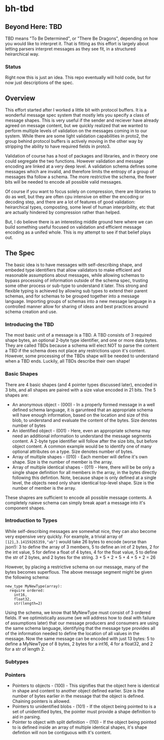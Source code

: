 # bh-tbd
## Beyond Here: TBD
TBD means "To Be Determined", or "There Be Dragons", depending on how you would like to interpret it. That is fitting as this effort is largely about letting parsers interpret messages as they see fit, in a structured heirarchical way.

### Status
Right now this is just an idea. This repo eventually will hold code, but for now just descriptions of the spec.

## Overview
This effort started after I worked a little bit with protocol buffers. It is a wonderful message spec system that mostly lets you specify a class of message shapes. This is very useful if the sender and reciever have already agreed on message content, but we quickly realized that we wanted to perform multiple levels of validation on the messages coming in to our system. While there are some light validation capabilities in proto2, the group behind protocol buffers is actively moving in the other way by stripping the ability to have required fields in proto3. 

Validation of course has a host of packages and libraries, and in theory one could segregate the two functions. However validation and message encoding are linked at a very deep level. A validation schema defines some messages which are invalid, and therefore limits the entropy of a group of messages tha follow a schema. The more restrictive the schema, the fewer bits will be needed to encode all possible valid messages.

Of course if you want to focus solely on compression, there are libraries to do as well, but they are often cpu intensive on either the encoding or decoding step, and there are a lot of features of good validation: heirarchical types, composting, some level of human interpribility, etc that are actually hindered by compression rather than helped.

But, I do believe there is an interesting middle ground here where we can build something useful focused on validation and efficient message encoding as a unifed whole. This is my attempt to see if that belief plays out.

## The Spec

The basic idea is to have messages with self-describing shape, and embeded type identifiers that allow validators to make efficient and reasonable assumptions about messages, while allowing schemas to bypass processing of information outside of the schema spec, trusting some other process or sub-type to understand it later. This strong and flexible typing is achieved by allowing sub types to extend their parent schemas, and for schemas to be grouped together into a message language. Importing groups of schemas into a new message language in a controlled manner allow for sharing of ideas and best practices around schema creation and use.

### Introducing the TBD
The most basic unit of a message is a TBD. A TBD consists of 3 required shape bytes, an optional 2-byte type identifier, and one or more data bytes. They are called TBDs because a schema will elect NOT to parse the content a TBD if the schema does not place any restrictions upon it's content. However, some processing of the TBDs shape will be needed to understand when a TBD ends. Luckily, all TBDs describe their own shape!

### Basic Shapes
There are 4 basic shapes (and 4 pointer types discussed later), encoded in 3 bits, and all shapes are paired with a size value encoded in 21 bits. The 5 shapes are:
* An anonymous object - (000) - In a properly formed message in a well defined schema language, it is garunteed that an appropriate schema will have enough information, based on the location and size of this blob, to understand and evaluate the content of the bytes. Size denotes number of bytes
* An identified object - (001) - Here, even an appropriate schema may need an additional information to understand the message segments content. A 2-byte type identifier will follow after the size bits, but before object content. A common example would be to identify one of many optional attributes on a type. Size denotes number of bytes.
* Array of multiple shapes - (010) - Each member will define it's own shape. Size is the number of member is the array.
* Array of multiple identical shapes - (011) - Here, there will be be only a single shape definition for all members in the array, in the bytes directly following this defintion. Note, because shape is only defined at a single level, the objects need only share identical top-level shape. Size is the number of member is the array.

These shapres are sufficient to encode all possible message contents. A completely naieve schema can simply break apart a message into it's component shapes.

### Introduction to Types
While self-describing messages are somewhat nice, they can also become very expensive very quickly. For example, a trivial array of `[121,3.14159265359,"ab"]` would take 26 bytes to encode (worse than json!): 3 to define the array of 3 members, 5 to define an int of 2 bytes, 2 for the int value, 5 for define a float of 4 bytes, 4 for the float value, 5 to define the str of 2 bytes, and 2 bytes for the string. 3 + 5 + 2 + 5 + 4 + 5 + 2 = 26

However, by placing a restrictive schema on our message, many of the bytes becomes superflous. The above message segment might be given the following schema:
```
new_type MyNewType(array):
  require ordered:
    int16,
    float32,
    str(length=2)
```

Using the schema, we know that MyNewType must consist of 3 ordered fields. If we optimistically assume (we will address how to deal with failure of assumptions later) that our message producers and consumers are using the same schema language, identifying that the message type provides all of the information needed to define the location of all values in the message. Now the same message can be encoded with just 13 bytes: 5 to define a MyNewType of 8 bytes, 2 bytes for a int16, 4 for a float32, and 2 for a str of length 2.

### Subtypes
 
### Pointers
* Pointers to objects - (100) - This signifies that the object here is identical in shape and content to another object defined earlier. Size is the number of bytes earlier in the message that the object is defined. Chaining pointers is allowed.
* Pointers to unidentified blobs - (101) - If the object being pointed to is a set of unidentified bytes, the pointer must provide a shape definition to aid in parsing.
* Pointer to object with split definition - (110) - If the object being pointed to is defined inside an array of multiple identical shapes, it's shape defintion will non be contiguous with it's content.
